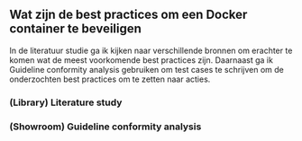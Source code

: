 ## Wat zijn de best practices om een Docker container te beveiligen
In de literatuur studie ga ik kijken naar verschillende bronnen om erachter te komen wat de meest voorkomende best practices zijn. Daarnaast ga ik Guideline conformity analysis gebruiken om test cases te schrijven om de onderzochten best practices om te zetten naar acties.
### (Library) Literature study

### (Showroom) Guideline conformity analysis


[1]: https://www.tigera.io/learn/guides/container-security-best-practices/docker-security/#6-Docker-Container-Security-Best-Practices